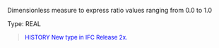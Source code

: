 ﻿Dimensionless measure to express ratio values ranging from 0.0 to 1.0

Type: REAL

> <font size="-1" color="#0000FF">HISTORY New type in IFC Release 2x.
 </font>
